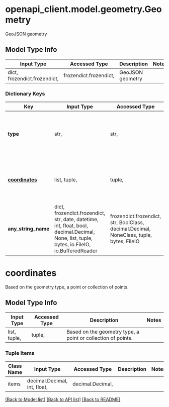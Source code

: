 # openapi_client.model.geometry.Geometry

GeoJSON geometry

## Model Type Info
Input Type | Accessed Type | Description | Notes
------------ | ------------- | ------------- | -------------
dict, frozendict.frozendict,  | frozendict.frozendict,  | GeoJSON geometry | 

### Dictionary Keys
Key | Input Type | Accessed Type | Description | Notes
------------ | ------------- | ------------- | ------------- | -------------
**type** | str,  | str,  | the geometry type | must be one of ["Point", "LineString", "Polygon", "MultiPoint", "MultiLineString", "MultiPolygon", ] 
**[coordinates](#coordinates)** | list, tuple,  | tuple,  | Based on the geometry type, a point or collection of points. | [optional] 
**any_string_name** | dict, frozendict.frozendict, str, date, datetime, int, float, bool, decimal.Decimal, None, list, tuple, bytes, io.FileIO, io.BufferedReader | frozendict.frozendict, str, BoolClass, decimal.Decimal, NoneClass, tuple, bytes, FileIO | any string name can be used but the value must be the correct type | [optional]

# coordinates

Based on the geometry type, a point or collection of points.

## Model Type Info
Input Type | Accessed Type | Description | Notes
------------ | ------------- | ------------- | -------------
list, tuple,  | tuple,  | Based on the geometry type, a point or collection of points. | 

### Tuple Items
Class Name | Input Type | Accessed Type | Description | Notes
------------- | ------------- | ------------- | ------------- | -------------
items | decimal.Decimal, int, float,  | decimal.Decimal,  |  | 

[[Back to Model list]](../../README.md#documentation-for-models) [[Back to API list]](../../README.md#documentation-for-api-endpoints) [[Back to README]](../../README.md)

